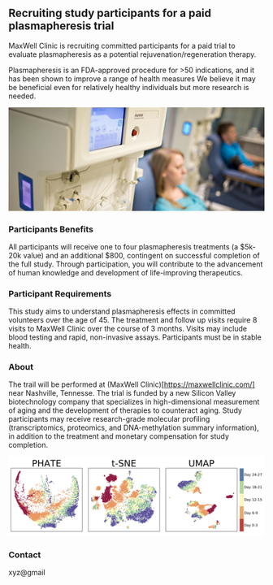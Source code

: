 ## Recruiting study participants for a paid plasmapheresis trial

MaxWell Clinic is recruiting committed participants for a paid trial to evaluate plasmapheresis as a potential rejuvenation/regeneration therapy.

Plasmapheresis is an FDA-approved procedure for >50 indications, and it has been shown to improve a range of health measures We believe it may be beneficial even for relatively healthy individuals but more research is needed.

![machine](images/aurora.png)

### Participants Benefits
All participants will receive one to four plasmapheresis treatments (a $5k-20k value) and an additional $800, contingent on successful completion of the full study. Through participation, you will contribute to the advancement of human knowledge and development of life-improving therapeutics. 

### Participant Requirements
This study aims to understand plasmapheresis effects in committed volunteers over the age of 45. The treatment and follow up visits require 8 visits to MaxWell Clinic over the course of 3 months. Visits may include blood testing and rapid, non-invasive assays. Participants must be in stable health. 

### About  
The trail will be performed at (MaxWell Clinic)[https://maxwellclinic.com/] near Nashville, Tennesse. The trial is funded by a new Silicon Valley biotechnology company that specializes in high-dimensional measurement of aging and the development of therapies to counteract aging. Study participants may receive research-grade molecular profiling (transcriptomics, proteomics, and DNA-methylation summary information), in addition to the treatment and monetary compensation for study completion.

![cells](images/umaps.png)

### Contact
xyz@gmail
